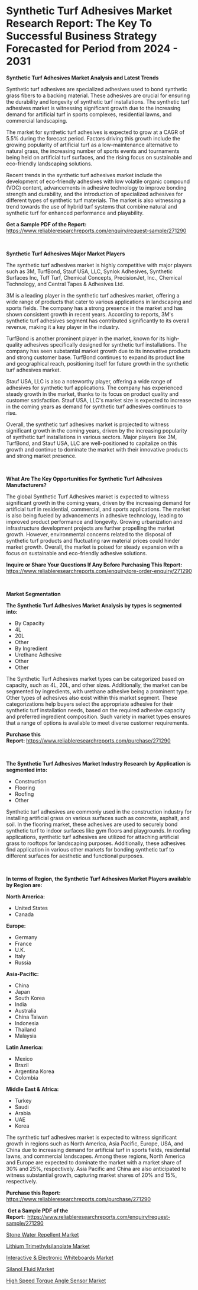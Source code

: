 <p><h1>Synthetic Turf Adhesives Market Research Report: The Key To Successful Business Strategy Forecasted for Period from 2024 - 2031</h1></p><p><strong>Synthetic Turf Adhesives Market Analysis and Latest Trends</strong></p>
<p><p>Synthetic turf adhesives are specialized adhesives used to bond synthetic grass fibers to a backing material. These adhesives are crucial for ensuring the durability and longevity of synthetic turf installations. The synthetic turf adhesives market is witnessing significant growth due to the increasing demand for artificial turf in sports complexes, residential lawns, and commercial landscaping.</p><p>The market for synthetic turf adhesives is expected to grow at a CAGR of 5.5% during the forecast period. Factors driving this growth include the growing popularity of artificial turf as a low-maintenance alternative to natural grass, the increasing number of sports events and tournaments being held on artificial turf surfaces, and the rising focus on sustainable and eco-friendly landscaping solutions.</p><p>Recent trends in the synthetic turf adhesives market include the development of eco-friendly adhesives with low volatile organic compound (VOC) content, advancements in adhesive technology to improve bonding strength and durability, and the introduction of specialized adhesives for different types of synthetic turf materials. The market is also witnessing a trend towards the use of hybrid turf systems that combine natural and synthetic turf for enhanced performance and playability.</p></p>
<p><strong>Get a Sample PDF of the Report:&nbsp;</strong> <a href="https://www.reliableresearchreports.com/enquiry/request-sample/271290">https://www.reliableresearchreports.com/enquiry/request-sample/271290</a></p>
<p>&nbsp;</p>
<p><strong>Synthetic Turf Adhesives Major Market Players</strong></p>
<p><p>The synthetic turf adhesives market is highly competitive with major players such as 3M, TurfBond, Stauf USA, LLC, Synlok Adhesives, Synthetic Surfaces Inc, Tuff Turf, Chemical Concepts, PrecisionJet, Inc., Chemical Technology, and Central Tapes & Adhesives Ltd. </p><p>3M is a leading player in the synthetic turf adhesives market, offering a wide range of products that cater to various applications in landscaping and sports fields. The company has a strong presence in the market and has shown consistent growth in recent years. According to reports, 3M's synthetic turf adhesives segment has contributed significantly to its overall revenue, making it a key player in the industry.</p><p>TurfBond is another prominent player in the market, known for its high-quality adhesives specifically designed for synthetic turf installations. The company has seen substantial market growth due to its innovative products and strong customer base. TurfBond continues to expand its product line and geographical reach, positioning itself for future growth in the synthetic turf adhesives market.</p><p>Stauf USA, LLC is also a noteworthy player, offering a wide range of adhesives for synthetic turf applications. The company has experienced steady growth in the market, thanks to its focus on product quality and customer satisfaction. Stauf USA, LLC's market size is expected to increase in the coming years as demand for synthetic turf adhesives continues to rise.</p><p>Overall, the synthetic turf adhesives market is projected to witness significant growth in the coming years, driven by the increasing popularity of synthetic turf installations in various sectors. Major players like 3M, TurfBond, and Stauf USA, LLC are well-positioned to capitalize on this growth and continue to dominate the market with their innovative products and strong market presence.</p></p>
<p>&nbsp;</p>
<p><strong>What Are The Key Opportunities For Synthetic Turf Adhesives Manufacturers?</strong></p>
<p><p>The global Synthetic Turf Adhesives market is expected to witness significant growth in the coming years, driven by the increasing demand for artificial turf in residential, commercial, and sports applications. The market is also being fueled by advancements in adhesive technology, leading to improved product performance and longevity. Growing urbanization and infrastructure development projects are further propelling the market growth. However, environmental concerns related to the disposal of synthetic turf products and fluctuating raw material prices could hinder market growth. Overall, the market is poised for steady expansion with a focus on sustainable and eco-friendly adhesive solutions.</p></p>
<p><strong>Inquire or Share Your Questions If Any Before Purchasing This Report:</strong> <a href="https://www.reliableresearchreports.com/enquiry/pre-order-enquiry/271290">https://www.reliableresearchreports.com/enquiry/pre-order-enquiry/271290</a></p>
<p>&nbsp;</p>
<p><strong>Market Segmentation</strong></p>
<p><strong>The Synthetic Turf Adhesives Market Analysis by types is segmented into:</strong></p>
<p><ul><li>By Capacity</li><li>4L</li><li>20L</li><li>Other</li><li>By Ingredient</li><li>Urethane Adhesive</li><li>Other</li><li>Other</li></ul></p>
<p><p>The Synthetic Turf Adhesives market types can be categorized based on capacity, such as 4L, 20L, and other sizes. Additionally, the market can be segmented by ingredients, with urethane adhesive being a prominent type. Other types of adhesives also exist within this market segment. These categorizations help buyers select the appropriate adhesive for their synthetic turf installation needs, based on the required adhesive capacity and preferred ingredient composition. Such variety in market types ensures that a range of options is available to meet diverse customer requirements.</p></p>
<p><strong>Purchase this Report:&nbsp;</strong><a href="https://www.reliableresearchreports.com/purchase/271290">https://www.reliableresearchreports.com/purchase/271290</a></p>
<p>&nbsp;</p>
<p><strong>The Synthetic Turf Adhesives Market Industry Research by Application is segmented into:</strong></p>
<p><ul><li>Construction</li><li>Flooring</li><li>Roofing</li><li>Other</li></ul></p>
<p><p>Synthetic turf adhesives are commonly used in the construction industry for installing artificial grass on various surfaces such as concrete, asphalt, and soil. In the flooring market, these adhesives are used to securely bond synthetic turf to indoor surfaces like gym floors and playgrounds. In roofing applications, synthetic turf adhesives are utilized for attaching artificial grass to rooftops for landscaping purposes. Additionally, these adhesives find application in various other markets for bonding synthetic turf to different surfaces for aesthetic and functional purposes.</p></p>
<p>&nbsp;</p>
<p><strong>In terms of Region, the Synthetic Turf Adhesives Market Players available by Region are:</strong></p>
<p>
    <p> <strong> North America: </strong>
        <ul>
            <li>United States</li>
            <li>Canada</li>
        </ul>
        </p> 
    <p> <strong> Europe: </strong>
        <ul>
            <li>Germany</li>
            <li>France</li>
            <li>U.K.</li>
            <li>Italy</li>
            <li>Russia</li>
        </ul>
        </p> 
    <p> <strong> Asia-Pacific: </strong>
        <ul>
            <li>China</li>
            <li>Japan</li>
            <li>South Korea</li>
            <li>India</li>
            <li>Australia</li>
            <li>China Taiwan</li>
            <li>Indonesia</li>
            <li>Thailand</li>
            <li>Malaysia</li>
        </ul>
        </p> 
    <p> <strong> Latin America: </strong>
        <ul>
            <li>Mexico</li>
            <li>Brazil</li>
            <li>Argentina Korea</li>
            <li>Colombia</li>
        </ul>
        </p> 
    <p> <strong> Middle East & Africa: </strong>
        <ul>
            <li>Turkey</li>
            <li>Saudi</li>
            <li>Arabia</li>
            <li>UAE</li>
            <li>Korea</li>
        </ul>
    </p>
    </p>
<p><p>The synthetic turf adhesives market is expected to witness significant growth in regions such as North America, Asia Pacific, Europe, USA, and China due to increasing demand for artificial turf in sports fields, residential lawns, and commercial landscapes. Among these regions, North America and Europe are expected to dominate the market with a market share of 30% and 25%, respectively. Asia Pacific and China are also anticipated to witness substantial growth, capturing market shares of 20% and 15%, respectively.</p></p>
<p><strong>Purchase this Report: </strong><a href="https://www.reliableresearchreports.com/purchase/271290">https://www.reliableresearchreports.com/purchase/271290</a></p>
<p>&nbsp;<strong>Get a Sample PDF of the Report:&nbsp;&nbsp;</strong><a href="https://www.reliableresearchreports.com/enquiry/request-sample/271290">https://www.reliableresearchreports.com/enquiry/request-sample/271290</a></p>
<p><strong></strong></p>
<p><p><a href="https://shimmer-gardenia-37a.notion.site/Stone-Water-Repellent-Market-Research-Report-Reveals-The-Latest-Trends-And-Opportunities-of-this-Mar-26340b5e8d72493280dfb8291ef006b3">Stone Water Repellent Market</a></p><p><a href="https://meowing-lemming-dd3.notion.site/Lithium-Trimethylsilanolate-Market-Size-Market-Trends-and-Growth-Outlook-forecasted-for-period-fro-44bebb5027f246a19a0ded85ef9189a5">Lithium Trimethylsilanolate Market</a></p><p><a href="https://view.publitas.com/reportprime-1/interactive-electronic-whiteboards-market-with-the-goal-of-estimating-the-market-size-and-future-growth-potential-of-various-market-segments-based-on-component-applications-end-user-and-region/">Interactive & Electronic Whiteboards Market</a></p><p><a href="https://unruly-ladybug-44b.notion.site/Silanol-Fluid-Market-Size-Market-Share-and-Global-Market-Analysis-Report-2024-2031-1f5ad7fcbc88404fbc58ed0b193a8084">Silanol Fluid Market</a></p><p><a href="https://view.publitas.com/reportprime-1/high-speed-torque-angle-sensor-market-analysis-examines-its-scope-on-growth-opportunities-and-forecasted-trends-spanning-from-2024-to-2031/">High Speed Torque Angle Sensor Market</a></p></p>